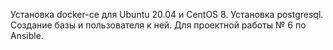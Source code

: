 Установка docker-ce для Ubuntu 20.04 и CentOS 8.
Установка postgresql. Создание базы и пользователя к ней.
Для проектной работы № 6 по Ansible.
